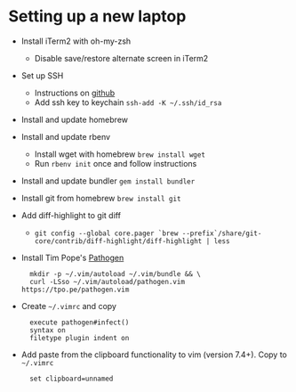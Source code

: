 Setting up a new laptop
===

* Install iTerm2 with oh-my-zsh
    * Disable save/restore alternate screen in iTerm2
* Set up SSH
    * Instructions on [github][]
    * Add ssh key to keychain `ssh-add -K ~/.ssh/id_rsa`
* Install and update homebrew 
* Install and update rbenv
    * Install wget with homebrew `brew install wget`
    * Run `rbenv init` once and follow instructions
* Install and update bundler `gem install bundler`
* Install git from homebrew `brew install git`
* Add diff-highlight to git diff
    * ``git config --global core.pager `brew --prefix`/share/git-core/contrib/diff-highlight/diff-highlight | less``
* Install Tim Pope's [Pathogen][]

        mkdir -p ~/.vim/autoload ~/.vim/bundle && \
        curl -LSso ~/.vim/autoload/pathogen.vim https://tpo.pe/pathogen.vim

* Create `~/.vimrc` and copy

        execute pathogen#infect()
        syntax on
        filetype plugin indent on

* Add paste from the clipboard functionality to vim (version 7.4+).  Copy to `~/.vimrc`

        set clipboard=unnamed

[github]: https://help.github.com/articles/generating-a-new-ssh-key-and-adding-it-to-the-ssh-agent/#platform-mac "generate new ssh key"
[Pathogen]: https://github.com/tpope/vim-pathogen "Pathogen"